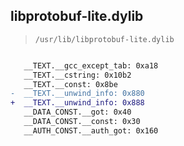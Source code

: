 ## libprotobuf-lite.dylib

> `/usr/lib/libprotobuf-lite.dylib`

```diff

   __TEXT.__gcc_except_tab: 0xa18
   __TEXT.__cstring: 0x10b2
   __TEXT.__const: 0x8be
-  __TEXT.__unwind_info: 0x880
+  __TEXT.__unwind_info: 0x888
   __DATA_CONST.__got: 0x40
   __DATA_CONST.__const: 0x30
   __AUTH_CONST.__auth_got: 0x160

```
